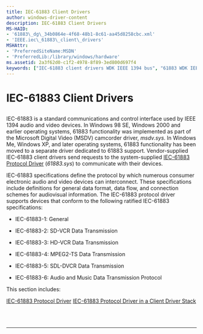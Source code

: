 ```yaml
---
title: IEC-61883 Client Drivers
author: windows-driver-content
description: IEC-61883 Client Drivers
MS-HAID:
- '61883\_dg\_34b0864e-4f68-48b1-8c61-aa45d8258cbc.xml'
- 'IEEE.iec\_61883\_client\_drivers'
MSHAttr:
- 'PreferredSiteName:MSDN'
- 'PreferredLib:/library/windows/hardware'
ms.assetid: 2a3f62d0-c1f2-4978-8f89-3ed800d697f4
keywords: ["IEC-61883 client drivers WDK IEEE 1394 bus", "61883 WDK IEEE 1394 bus", "IEEE 1394 WDK buses , IEC-61883 client drivers", "1394 WDK buses , IEC-61883 client drivers", "protocols WDK buses"]
---
```


# IEC-61883 Client Drivers


## <a href="" id="ddk-iec-61883-client-drivers-kg"></a>


IEC-61883 is a standard communications and control interface used by IEEE 1394 audio and video devices. In Windows 98 SE, Windows 2000 and earlier operating systems, 61883 functionality was implemented as part of the Microsoft Digital Video (MSDV) camcorder driver, *msdv.sys*. In Windows Me, Windows XP, and later operating systems, 61883 functionality has been moved to a separate driver dedicated to 61883 support. Vendor-supplied IEC-61883 client drivers send requests to the system-supplied [IEC-61883 Protocol Driver](https://msdn.microsoft.com/library/windows/hardware/ff537191) (*61883.sys*) to communicate with their devices.

IEC-61883 specifications define the protocol by which numerous consumer electronic audio and video devices can interconnect. These specifications include definitions for general data format, data flow, and connection schemes for audiovisual information. The IEC-61883 protocol driver supports devices that conform to the following ratified IEC-61883 specifications:

-   IEC-61883-1: General

-   IEC-61883-2: SD-VCR Data Transmission

-   IEC-61883-3: HD-VCR Data Transmission

-   IEC-61883-4: MPEG2-TS Data Transmission

-   IEC-61883-5: SDL-DVCR Data Transmission

-   IEC-61883-6: Audio and Music Data Transmission Protocol

This section includes:

[IEC-61883 Protocol Driver](https://msdn.microsoft.com/library/windows/hardware/ff537191)
[IEC-61883 Protocol Driver in a Client Driver Stack](https://msdn.microsoft.com/library/windows/hardware/ff537193)
 

 


--------------------


